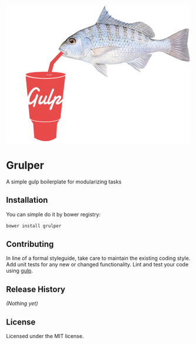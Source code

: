 ![Logo](./assets/grulper.png?raw=true "Grulper")

# Grulper
A simple gulp boilerplate for modularizing tasks 


## Installation

You can simple do it by bower registry:
```bash
bower install grulper
```


## Contributing

In line of a formal styleguide, take care to maintain the existing coding style. Add unit tests for any new or changed functionality. Lint and test your code using [gulp](http://gulpjs.com/).


## Release History

_(Nothing yet)_


## License

Licensed under the MIT license.